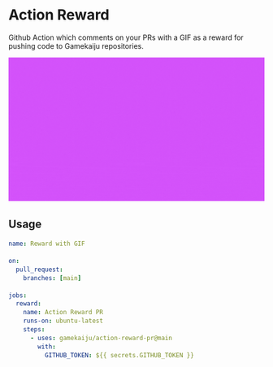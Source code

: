 # Action Reward

Github Action which comments on your PRs with a GIF as a reward for pushing code to Gamekaiju repositories.

![Example](assets/01.gif)

## Usage

```yaml
name: Reward with GIF

on:
  pull_request:
    branches: [main]

jobs:
  reward:
    name: Action Reward PR
    runs-on: ubuntu-latest
    steps:
      - uses: gamekaiju/action-reward-pr@main
        with:
          GITHUB_TOKEN: ${{ secrets.GITHUB_TOKEN }}
```
